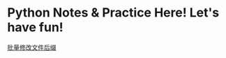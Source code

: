 # Python Notes & Practice Here! Let's have fun!

<a href="https://github.com/Mucly/PythonNotes/blob/master/batch_modify_file.py">批量修改文件后缀</a>
